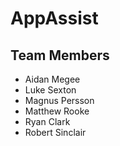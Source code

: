 # AppAssist

## Team Members
- Aidan Megee
- Luke Sexton
- Magnus Persson
- Matthew Rooke
- Ryan Clark
- Robert Sinclair
